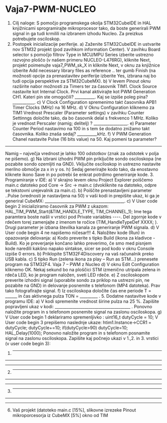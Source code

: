 # Vaja7-PWM-NUCLEO

1. Cilj naloge: S pomočjo programskega okolja STM32CubeIDE in HAL knjižnicami sprogramirajte mikroprocesor 
tako, da boste generirali PWM signal in ga tudi krmilili na izbranem izhodu Nucleo. Za preizkus potrebujete 
osciloskop. 
2. Postopek inicializacije periferije.
a) Zaženite STM32CubeIDE in ustvarite nov STM32 projekt (pod zavihkom information Center). V zavihku 
Board selector s pomočjo filtrov Type in MCU/MPU Series izberite ustrezno razvojno ploščo (v našem 
primeru NUCLEO-L476RG), kliknite Next, projekt poimenujte vaja7_PWM_sk_X in kliknite Next, v oknu za 
knjižnice izberite Add necessary library files as reference .. ter gumb Finish (na možnosti opcije za 
prenastavitev periferije izberite Yes, izbrana naj bo tudi opcija perspektive za STM32CubeMX).
b) V levem Pinout oknu razširite nabor možnosti za Timers ter za časovnik TIM1. Clock Source nastavite kot 
Internal Clock. Prvi kanal aktivirajte kot PWM Generation CH1. Kateri pin ste omogočili? __________. Kaj 
se izpiše poleg pina? ___________.
c) V Clock Configuration spremenimo takt časovnika APB1 Timer Clocks (MHz) na 16 MHz.
d) V Oknu Configuration kliknemo za TIM1 Vrednost Prescaler (Parameter settings) v zavihku Counter
Settinngs določite tako, da bo časovnik delal s frekvenco 1 MHz. Koliko je vrednost Perscaler (namig; 
delitelj) ? _________________.
e) Parameter Counter Period nastavimo na 100 in s tem še dodatno znižamo takt časovnika. Koliko znaša 
sedaj? __________kHz.
f) V PWM Generation Chanel nastavite Pulse (16 bits value) na 50. Kaj pomeni ta parameter? 
_____________________________________________________________________________________
Namig – največja vrednost je lahko 100 odstotkov (znak za odstotek v polja ne pišemo). 
g) Na izbrani izhodni PWM pin priključite sondo osciloskopa (ne pozabite sondo ozemljiti na GND). Vključite 
osciloskop in ustrezno nastavite merilno območje za x in y os.
h) Sedaj generirajte kodo tako, da enostavno kliknete ikono Save in po potrebi še enkrat potrdimo 
generiranje kode. 
3. Programiranje v IDE:
a) V skrajno levem oknu Project Explorer poiščemo main.c datoteko pod Core → Src → main.c (dvokliknite 
na datoteko, odpre se tekstovni urejevalnik za main.c). 
b) Poiščite prenastavljeni parameter ..Pulse (vrednosti je nastavljena na 50) v vaši kodi in prepišite ukaz,
ki ga je generiral CubeMX: ________________________________________.
c) V User code begin 2 inicializiramo časovnik za PWM z ukazom:
HAL_TIM_PWM_Start(&TIM_HANDLE_TYPE, TIM_CHANNEL_1);
Ime tega paramtera boste našli v vrstici pod Private variables ----. Del zgornje kode v rdečem torej 
zamenjajte z imenom te ročice (TIM_HandleTypeDef XXXX; ). Drugi parameter je izbana številka 
kanala za generiranje PWM signala.
d) V User code begin 4 ne napišemo ničesar!!!
4. Naložitev kode (Run) in opazovanje delovanja:
a) Kodo preverite s tipko Build (ikona za kladivce - Build). Ko je preverjanje končano lahko preverimo, če smo 
med pisnjem kode naredili kakšno napako sintakse, sicer se pod kodo v oknu Console izpiše 0 errors.
b) Priklopite STM32F4Discovery na vaš računalnik preko USB kabla. 
c) S tipko Run (zelena ikona za play – Run as STM…) prenesete program na STM32F4. 
Vaja 7 – PWM z Nucleo
d) V oknu Edit Configuration kliknemo OK. Nekaj sekund bo na ploščici STM izmenično utripala zelena in 
rdeča LED, ko je program naložen, sveti LED rdeče.
e) Z osciloskopom preverite izhodni signal (uporabite sondo za priklop na ustrezni pin, ne pozabite na GND) 
in delovanje posnemite s telefonom (MP4 datoteka). Prav tako fotografirajte signal.
f) Iz osciloskopa določite čas ene periode T = ______ in čas aktivnega pulza TON = _________ .
5. Dodatne nastavitve kode v programu IDE:
a) V kodi spremenite vrednost širine pulza na 25 %. Zapišite popravljeni ukaz v kodi:
______________________________________ . 
Ponovno naložite program in s telefonom posnemite signal na zaslonu osciloskopa. 
g) V User code begin 1 deklariramo spremenljivko :
uint16_t dutyCycle = 10;
V User code begin 3 prepišemo naslednje ukaze:
htim1.Instance->CCR1 = dutyCycle;
dutyCycle+=10;
if(dutyCycle>90) dutyCycle=10;
HAL_Delay(1000);
Ponovno naložite program in s telefonom posnamite signal na zaslonu osciloskopa.
Zapišite kaj počnejo ukazi v 1.,2. in 3. vrstici (v user code begin 3):
1. ___________________________________________________________________________
___________________________________________________________________________
___________________________________________________________________________
2. ___________________________________________________________________________
___________________________________________________________________________
___________________________________________________________________________
3. ___________________________________________________________________________
___________________________________________________________________________
___________________________________________________________________________
6. Vaš projekt (datoteko main.c [15%], slikovne izrezeke Pinout mikroporcesorja iz CubeMX [5%] okno od TIM
